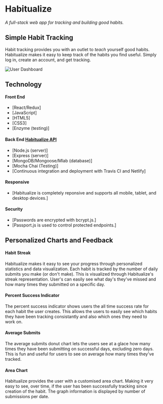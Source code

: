 # Habitualize

*A full-stack web app for tracking and building good habits.*

## Simple Habit Tracking

Habit tracking provides you with an outlet to *teach* yourself good habits. Habitualize makes it easy to keep track of the habits you find useful. Simply log in, create an account, and get tracking.

![User Dashboard](./images/habitualize-user-dashboard.png)

## Technology

#### Front End
- [React/Redux]
- [JavaScript]
- [HTML5]
- [CSS3]
- [Enzyme (testing)]

#### Back End [Habitualize API](https://github.com/jrvscm/habitualize-api)
- [Node.js (server)]
- [Express (server)]  
- [MongoDB/Mongoose/Mlab (database)] 
- [Mocha Chai (Testing)]
- [Continuous integration and deployment with Travis CI and Netlify]

#### Responsive
- [Habitualize is completely reponsive and supports all mobile, tablet, and desktop devices.]

#### Security
 - [Passwords are encrypted with bcrypt.js.]
 - [Passport.js is used to control protected endpoints.]

## Personalized Charts and Feedback  

#### Habit Streak

Habitualize makes it easy to see your progress through personalized statistics and data visualization. Each habit is tracked by the number of daily submits you make (or don't make). This is visualized through Habitualize's streak representation. User's can easily see what day's they've missed and how many times they submitted on a specific day.  

#### Percent Success Indicator

The percent success indicator shows users the all time success rate for each habit the user creates. This allows the users to easily see which habits they have been tracking consistantly and also which ones they need to work on.

#### Average Submits

The average submits donut chart lets the users see at a glace how many times they have been submitting on successful days, excluding zero days. This is fun and useful for users to see on average how many times they've tracked.

#### Area Chart

Habitualize provides the user with a customised area chart. Making it very easy to see, over time, if the user has been successfully tracking since creation of the habit. The graph information is displayed by number of submissions per date.


